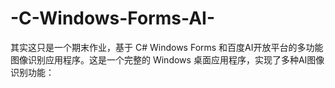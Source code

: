 # -C-Windows-Forms-AI-
其实这只是一个期末作业，基于 C# Windows Forms 和百度AI开放平台的多功能图像识别应用程序。这是一个完整的 Windows 桌面应用程序，实现了多种AI图像识别功能：
